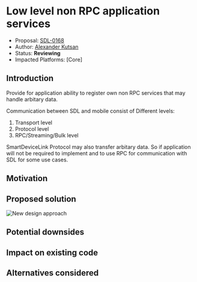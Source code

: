 # Low level non RPC application services 

* Proposal: [SDL-0168](nnnn-http-app-service.md)
* Author: [Alexander Kutsan](https://github.com/LuxoftAKutsan)
* Status: **Reviewing**
* Impacted Platforms: [Core]

## Introduction

Provide for application ability to register own non RPC services that may handle arbitary data. 

Communication between SDL and mobile consist of Different levels:
 
 1. Transport level
 2. Protocol level
 3. RPC/Streaming/Bulk level

SmartDeviceLink Protocol may also transfer arbitary data. 
So if application will not be required to implement and to use RPC for communication with SDL for some use cases. 

 
## Motivation
## Proposed solution
![New design approach](../assets/proposals/nnnn-split_policies/new_design.png)

## Potential downsides

## Impact on existing code

## Alternatives considered
